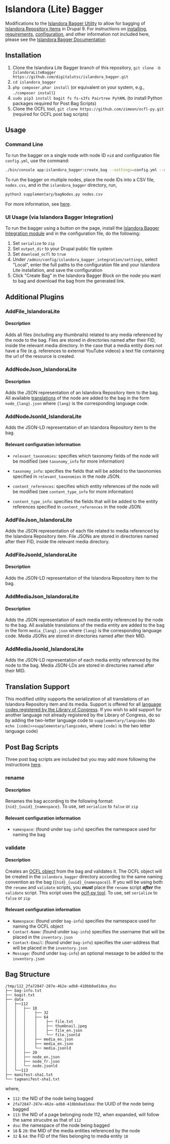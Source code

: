 # Islandora (Lite) Bagger
Modifications to the [Islandora Bagger Utility](https://github.com/mjordan/islandora_bagger) 
to allow for bagging of [Islandora Repository items](https://github.com/digitalutsc/islandora_content_type) in Drupal 9. 
For instructions on [installing](https://github.com/mjordan/islandora_bagger#installation), 
[requirements](https://github.com/mjordan/islandora_bagger#requirements), [configuration](https://github.com/mjordan/islandora_bagger#configuration),
and other information
not included here, please see the [Islandora Bagger Documentation](https://github.com/mjordan/islandora_bagger#islandora-bagger)

## Installation
1. Clone the Islandora Lite Bagger branch of this repository, `git clone -b IslandoraLiteBagger https://github.com/digitalutsc/islandora_bagger.git`
2. `cd islandora_bagger`
3. `php composer.phar install` (or equivalent on your system, e.g., `./composer install`)
4. `sudo pip3 install bagit fs fs-s3fs Pairtree PyYAML` (to install Python packages required for Post Bag Scripts)
5. Clone the OCFL tool, `git clone https://github.com/zimeon/ocfl-py.git` (required for OCFL post bag scripts) 

## Usage
### Command Line
To run the bagger on a single node with node ID `nid` and configuration file `config.yml`, use the command: 
```bash
./bin/console app:islandora_bagger:create_bag --settings=config.yml --node=nid
```
To run the bagger on multiple nodes, place the node IDs into a CSV file, `nodes.csv`, and in the `islandora_bagger` directory, run,
```bash
python3 supplementary/bagNodes.py nodes.csv
```
For more information, see [here](https://github.com/mjordan/islandora_bagger#command-line-usage).

### UI Usage (via Islandora Bagger Integration)
To run the bagger using a button on the page, install the [Islandora Bagger Integration module](https://github.com/mjordan/islandora_bagger_integration) and in the configuration file, do the following:
1. Set `serialize` to `zip`  
2. Set `output_dir` to your Drupal public file system 
3. Set `download_ocfl` to `true`
4. Under `/admin/config/islandora_bagger_integration/settings`, select "Local", enter the full paths to the configuration file and your Islandora Lite installation, and save the configuration
5. Click "Create Bag" in the Islandora Bagger Block on the node you want to bag and download the bag from the generated link. 

## Additional Plugins
### AddFile_IslandoraLite
#### Description
Adds all files (including any thumbnails) related to any media referenced
by the node to the bag. Files are stored in directories named after their FID, inside the relevant media directory.
In the case that a media entity does not have a file (e.g. references to external YouTube videos)
a text file containing the url of the resource is created.

### AddNodeJson_IslandoraLite
#### Description
Adds the JSON representation of an Islandora Repository item to the bag. All available [translations](#Translation-Support)
of the node are added to the bag in the form `node_{lang}.json` where `{lang}` 
is the corresponding language code.

### AddNodeJsonld_IslandoraLite
Adds the JSON-LD representation of an Islandora Repository item to the bag.

#### Relevant configuration information
- `relevant_taxonomies`: specifies which taxonomy fields of the node will be modified (see `taxonomy_info` for more information)

- `taxonomy_info`: specifies the fields that will be added to the taxonomies specified in `relevant_taxonomies` 
in the node JSON.

- `content_references`: specifies which entity references of the node will be modified (see `content_type_info` for more information)
  
- `content_type_info`: specifies the fields that will be added to the entity references specified in `content_references`
  in the node JSON.
  

### AddFileJson_IslandoraLite
Adds the JSON representation of each file related to media referenced by the Islandora Repository item.
File JSONs are stored in directories named after their FID, inside the relevant media directory.

### AddFileJsonld_IslandoraLite
#### Description
Adds the JSON-LD representation of the Islandora Repository item to the bag.

### AddMediaJson_IslandoraLite
#### Description
Adds the JSON representation of each media entity referenced by the node to the bag.
All available translations
of the media entity are added to the bag in the form `media_{lang}.json` where `{lang}`
is the corresponding language code.
Media JSONs are stored in directories named after their MID.

### AddMediaJsonld_IslandoraLite
Adds the JSON-LD representation of each media entity referenced by the node to the bag.
Media JSON-LDs are stored in directories named after their MID.

## Translation Support
This modified utility supports the serialization of all translations of an Islandora Repository item and its 
media. Support is offered for all [language codes registered by the Library of Congress](https://www.loc.gov/standards/iso639-2/php/code_list.php).
If you wish to add support for another language not already registered by the Library of Congress, do so by adding 
the two-letter language code to `supplementary/langcodes` (do `echo [code]>>supplementary/langcodes`, where `[code]` is the 
two letter language code)

## Post Bag Scripts
Three post bag scripts are included but you may add more following the instructions [here](https://github.com/mjordan/islandora_bagger#post-bag-scripts).
### rename
#### Description
Renames the bag according to the following format: `{nid}_{uuid}_{namespace}`.
To use, set `serialize` to `false` or `zip`
#### Relevant configuration information
- `namespace`: (found under `bag-info`) specifies the namespace used for naming the bag

### validate
#### Description
Creates an [OCFL object](https://ocfl.io/1.0/spec/) from the bag and validates it. 
The OCFL object will be created in the `islandora_bagger` directory according to the 
same naming convention as the bag (`{nid}_{uuid}_{namespace}`). If you will be using both the `rename`
and `validate` scripts, you ***must*** place the `rename` script ***after*** the `validate` script.
This script uses the [oclf-py tool](https://github.com/zimeon/ocfl-py).
To use, set `serialize` to `false` or `zip`

#### Relevant configuration information
- `Namespace`: (found under `bag-info`) specifies the namespace used for naming the OCFL object
- `Contact-Name`: (found under `bag-info`) specifies the username that will be placed in the `inventory.json`
- `Contact-Email`: (found under `bag-info`) specifies the user-address that will be placed in the `inventory.json`
- `Message`: (found under `bag-info`) an optional message to be added to the `inventory.json`

<!---
### uiIntegration
#### Description
Copies the contents of the output directory into the Drupal public file system to allow for support of the [Islandora 
Bagger UI](https://github.com/mjordan/islandora_bagger_integration). If you do not want to also have a copy of your
files in a directory outside of the Drupal public file system, you may simply set the `output_dir` to Drupal public file system path
and omit this script.

#### Relevant configuration information 
- `output_dir`: the original location of the bag
- `drupal_public_dir`: the full path to the Drupal public file system, can be found under `/admin/config/media/file-system` 


## Islandora Bagger Integration
The Islandora Lite Bagger allows for bagging nodes directly from their page via the 
[Islandora Bagger Integration module](https://github.com/mjordan/islandora_bagger_integration).
To setup bagging directly from the Drupal user interface, follow these instructions.
1. [Install](https://github.com/mjordan/islandora_bagger_integration#installation) and [configure](https://github.com/mjordan/islandora_bagger_integration#configuration) the Islandora Bagger Integration module.
2. In the configuration file, do the following:
  
    1. Set `serialize` to zip or tar.
    2. Set `drupal_public_dir` to your Drupal public file system
    3. Set `post_bag_scripts` to `["python3 src/PostBagScripts/uiIntegration.py"]`
3. Under `/admin/config/islandora_bagger_integration/settings`, select "Local", enter the full paths to the configuration file and your Islandora Lite installation, and save the configuration
4. Click "Create Bag" in the Islandora Bagger Block on the node you want to bag and download the bag from the generated link. 
-->

## Bag Structure
```text
/tmp/112_2fa72847-287e-462e-adb8-410bb0ad1dea_dsu
├── bag-info.txt
├── bagit.txt
├── data
│   ├──112
│   │   ├── 18
│   │   │    ├── 32
│   │   │    ├── 64
│   │   │    │    ├── file.txt
│   │   │    │    ├── thumbnail.jpeg
│   │   │    │    ├── file_en.json
│   │   │    │    └── file.jsonld
│   │   │    ├── media_en.json
│   │   │    ├── media_en.json
│   │   │    └── media.jsonld
│   │   ├── 20
│   │   ├── node_en.json
│   │   ├── node_fr.json
│   │   └── node.jsonld
│   └──113
├── manifest-sha1.txt
└── tagmanifest-sha1.txt
```
where,
- `112`: the NID of the node being bagged
- `2fa72847-287e-462e-adb8-410bb0ad1dea`: the UUID of the node being bagged
- `113`: the NID of a page belonging node 112, when expanded, will follow the same strucutre as that of `112` 
- `dsu`: the namespace of the node being bagged  
- `18` & `20`: the MID of the media entities referenced by the node
- `32` & `64`: the FID of the files belonging to media entity `18`
